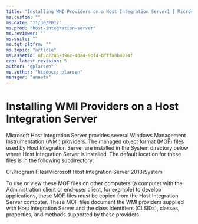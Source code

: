 ```yaml
---
title: "Installing WMI Providers on a Host Integration Server1 | Microsoft Docs"
ms.custom: ""
ms.date: "11/30/2017"
ms.prod: "host-integration-server"
ms.reviewer: ""
ms.suite: ""
ms.tgt_pltfrm: ""
ms.topic: "article"
ms.assetid: 6f5c2285-d96c-40a4-9bf4-bfffa8b4074f
caps.latest.revision: 5
author: "gplarsen"
ms.author: "hisdocs; plarsen"
manager: "anneta"
---
```

# Installing WMI Providers on a Host Integration Server
Microsoft Host Integration Server provides several Windows Management Instrumentation (WMI) providers. The managed object format (MOF) files used by Host Integration Server are installed in the System directory below where Host Integration Server is installed. The default location for these files is in the following subdirectory:  
  
 C:\Program Files\Microsoft Host Integration Server 2013\System  
  
 To use or view these MOF files on other computers (a computer with the Administration client or end-user client, for example) to develop applications, these MOF files must be copied from the Host Integration Server computer. These MOF files document the WMI providers supplied with Host Integration Server and the class identifiers (CLSIDs), classes, properties, and methods supported by these providers.
